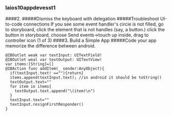 ### laios10appdevesst1
####2.
#####Dismiss the keyboard with delegation
#####Troubleshoot UI-to-code connections
If you see some event handler's circie is not filled, go to storyboard, click the element that is not handles (say, a button.) click the button in storyboard, choose Send events->touch up inside, drag to controller icon (1 of 3)
####3. Build a Simple App
#####Code your app
memorize the difference between android.
```
@IBOutlet weak var textInput: UITextField!
@IBOutlet weal var textOutput: UITextView!
var items:[String]=[]
@IBAction func addItem(_ sender:AnyObject){
  if(textInput.text! ==""){return}
  items.append(textInput.text); //in android it should be toString()
  textOutput.text=""
  for item in items{
    textOutput.text.append("\(item)\n")
  }
  textInput.text=""
  textInput.resignFirstResponder()
}
```
